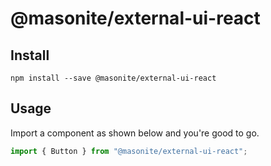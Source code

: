 # @masonite/external-ui-react

## Install

```shell
npm install --save @masonite/external-ui-react
```

## Usage

Import a component as shown below and you're good to go.

```js
import { Button } from "@masonite/external-ui-react";
```
